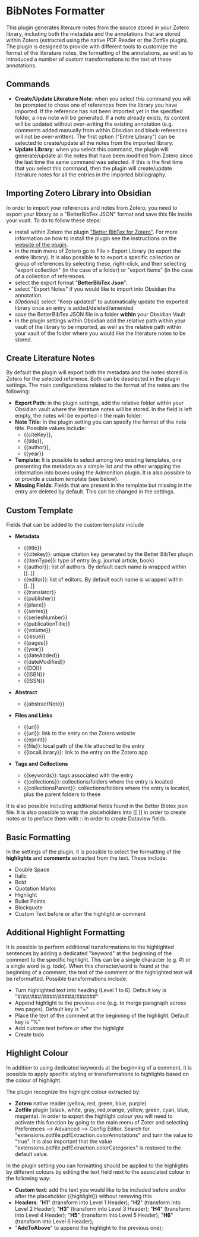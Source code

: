 # BibNotes Formatter

This plugin generates literaure notes from the source stored in your Zotero library, including both the metadata and the annotations that are stored within Zotero (extracted using the native PDF Reader or the Zotfile plugin). The plugin is designed to provide with different tools to customize the format of the literature notes, the formatting of the annotations, as well as to introduced a number of custom transformations to the text of these annotations.



## Commands
- **Create/Update Literature Note**: when you select this command you will be prompted to chose one of references from the library you have imported. If the reference has not been imported yet in the specified folder, a new note will be generated. If a note already exists, its content will be updated without over-writing the existing annotation (e.g. comments added manually from within Obsidian and block-references will not be over-written). The first option ("Entire Library") can be selected to create/update all the notes from the imported library.
- **Update Library**: when you select this command, the plugin will generate/update all the notes that have been modified from Zotero since the last time the same command was selected. If this is the first time that you select this command, then the plugin will create/update literature notes for all the entries in the imported bibliography.

## Importing Zotero Library into Obsidian
In order to import your references and notes from Zotero, you need to export your library as a "BetterBibTex JSON" format and save this file inside your vualt. To do to follow these steps:
- install within Zotero the plugin ["Better BibTex for Zotero"](https://retorque.re/zotero-better-bibtex/installation/). For more information on how to install the plugin see the instructions on the [website of the plugin](https://retorque.re/zotero-better-bibtex/installation/).
- in the main menu of Zotero go to File > Export Library (to export the entire library). It is also possible to to export a specific collection or group of references by selecting these, right-click, and then selecting "export collection" (in the case of a folder) or "export items" (in the case of a collection of references.
- select the export format "**BetterBibTex Json**". 
- select "Export Notes" if you would like to import into Obsidian the annotation. 
- *(Optional)* select "Keep updated" to automatically update the exported library once an entry is added/deleted/amended
- save the BetterBibTex JSON file in a folder **within** your Obsidian Vault
- in the plugin settings within Obsidian add the relative path within your vault of the library to be imported, as well as the relative path within your vault of the folder where you would like the literature notes to be stored.

## Create Literature Notes
By default the plugin will export both the metadata and the notes stored in Zotero for the selected reference. Both can be deselected in the plugin settings. The main configurations related to the format of the notes are the following:
- **Export Path**: in the plugin settings, add the relative folder within your Obsidian vault where the literature notes will be stored. In the field is left empty, the notes will be exported in the main folder. 
- **Note Title**: In the plugin setting you can specify the format of the note title. Possible values include: 
    - {{citeKey}}, 
    - {{title}}, 
    - {{author}},
    - {{year}}
- **Template**: It is possible to select among two existing templates, one presenting the metadata as a simple list and the other wrapping the information into boxes using the Admonition plugin. It is also possible to or provide a custom template (see below). 
- **Missing Fields**: Fields that are present in the template but missing in the entry are deleted by default. This can be changed in the settings.

## Custom Template
Fields that can be added to the custom template include

- **Metadata**
    - {{title}}
    - {{citekey}}: unique citation key generated by the Better BibTex plugin
    - {{itemType}}: type of entry (e.g. journal article, book)
    - {{author}}: list of authors. By default each name is wrapped within [[..]]
    - {{editor}}: list of editors. By default each name is wrapped within [[..]]
    - {{translator}}
    - {{publisher}}
    - {{place}}
    - {{series}}
    - {{seriesNumber}}
    - {{publicationTitle}}
    - {{volume}}
    - {{issue}}
    - {{pages}}
    - {{year}}
    - {{dateAdded}}
    - {{dateModified}}
    - {{DOI}}
    - {{ISBN}}
    - {{ISSN}}

- **Abstract**
    - {{abstractNote}}

- **Files and Links**
    - {{url}}
    - {{uri}}: link to the entry on the Zotero website
    - {{eprint}}
    - {{file}}: local path of the file attached to the entry
    - {{localLibrary}}: link to the entry on the Zotero app

- **Tags and Collections**
    - {{keywords}}: tags associated with the entry
    - {{collections}}: collections/folders where the entry is located
    - {{collectionsParent}}: collections/folders where the entry is located, plus the parent folders to these

It is also possible including additional fields found in the Better Bibtex json file.
It is also possible to wrap the placeholders into [[ ]] in order to create notes or to preface them with :: in order to create Dataview fields.

## Basic Formatting
In the settings of the plugin, it is possible to select the formatting of the **highlights** and **comments** extracted from the text. These include:
- Double Space
- Italic
- Bold
- Quotation Marks
- Highlight
- Bullet Points
- Blockquote
- Custom Text before or after the highlight or comment

## Additional Highlight Formatting
It is possible to perform additional transformations to the highlighted sentences by adding a dedicated "keyword" at the beginning of the comment to the specific highlight. This can be  a single character (e.g. #) or a single word (e.g. todo). When this character/word is found at the beginning of a comment, the text of the comment or the highlighted text will be reformatted. 
Possible transformations include:
- Turn highlighted text into heading (Level 1 to 6). Default key is "#/##/###/####/#####/######"
- Append highlight to the previous one (e.g. to merge paragraph across two pages). Default key is "+"
- Place the text of the comment at the beginning of the highlight. Default key is "%"
- Add custom text before or after the highlight
- Create todo


## Highlight Colour
In addition to using dedicated keywords at the beginning of a comment, it is possible to apply specific styling or transformations to highlights based on the colour of highlight. 

The plugin recognize the highlight colour extracted by:
- **Zotero** native reader (yellow, red, green, blue, purple) 
- **Zotfile** plugin (black, white, gray, red,orange, yellow, green, cyan, blue, magenta). In order to export the highlight colour you will need to activate this function by going to the main menu of Zoter and selecting Preferences --> Advanced --> Config Editor. Search for "extensions.zotfile.pdfExtraction.colorAnnotations" and turn the value to "true". It is also important that the value "extensions.zotfile.pdfExtraction.colorCategories" is restored to the default value.

In the plugin setting you can formatting should be applied to the highlights by different colours by editing the text field next to the associated colour in the following way:
- **Custom text**: add the text you would like to be included before and/or after the placeholder {{highlight}} without removing this
- **Headers**: "**H1**" (transform into Level 1 Header); "**H2**" (transform into Level 2 Header); "**H3**" (transform into Level 3 Header); "**H4**" (transform into Level 4 Header); "**H5**" (transform into Level 5 Header); "**H6**" (transform into Level 6 Header); 
- "**AddToAbove**" to append the highlight to the previous one);


 






 